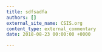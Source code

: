 ```yaml
---
title: sdfsadfa
authors: []
external_site_name: CSIS.org
content_type: external_commentary
date: 2018-08-23 00:00:00 +0000

---
```

